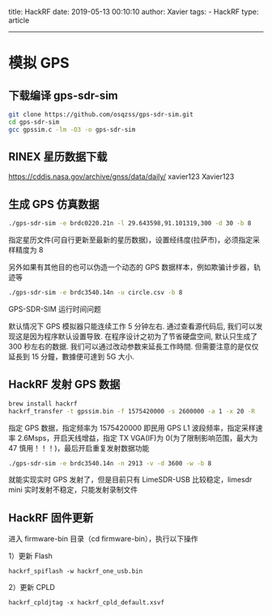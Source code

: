 title: HackRF
date: 2019-05-13 00:10:10
author: Xavier
tags: - HackRF
type: article

---

# 模拟 GPS

## 下载编译 gps-sdr-sim

```sh
git clone https://github.com/osqzss/gps-sdr-sim.git
cd gps-sdr-sim
gcc gpssim.c -lm -O3 -o gps-sdr-sim
```

## RINEX 星历数据下载

<https://cddis.nasa.gov/archive/gnss/data/daily/>
xavier123 Xavier123

## 生成 GPS 仿真数据

```sh
./gps-sdr-sim -e brdc0220.21n -l 29.643598,91.101319,300 -d 30 -b 8
```

指定星历文件(可自行更新至最新的星历数据)，设置经纬度(拉萨市)，必须指定采样精度为 8

另外如果有其他目的也可以伪造一个动态的 GPS 数据样本，例如欺骗计步器，轨迹等

```sh
./gps-sdr-sim -e brdc3540.14n -u circle.csv -b 8
```

GPS-SDR-SIM 运行时间问题

默认情况下 GPS 模拟器只能连续工作 5 分钟左右. 通过查看源代码后, 我们可以发现这是因为程序默认设置导致. 在程序设计之初为了节省硬盘空间, 默认只生成了 300 秒左右的数据. 我们可以通过改动参数来延長工作時間. 但需要注意的是仅仅延長到 15 分鐘，數據便可達到 5G 大小.

## HackRF 发射 GPS 数据

```sh
brew install hackrf
hackrf_transfer -t gpssim.bin -f 1575420000 -s 2600000 -a 1 -x 20 -R
```

指定 GPS 数据，指定频率为 1575420000 即民用 GPS L1 波段频率，指定采样速率 2.6Msps，开启天线增益，指定 TX VGA(IF)为 0(为了限制影响范围，最大为 47 慎用！！！)，最后开启重复发射数据功能

```sh
./gps-sdr-sim -e brdc3540.14n -n 2913 -v -d 3600 -w -b 8
```

就能实现实时 GPS 发射了，但是目前只有 LimeSDR-USB 比较稳定，limesdr mini 实时发射不稳定，只能发射录制文件

## HackRF 固件更新

进入 firmware-bin 目录（cd firmware-bin），执行以下操作

1）更新 Flash

```
hackrf_spiflash -w hackrf_one_usb.bin
```

2）更新 CPLD

```
hackrf_cpldjtag -x hackrf_cpld_default.xsvf
```
